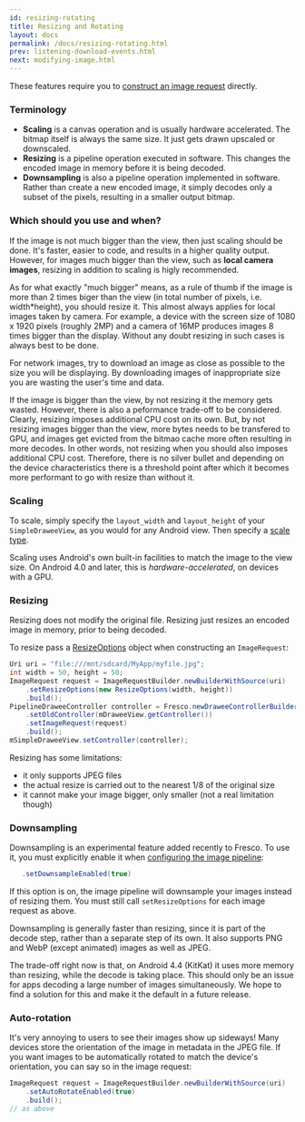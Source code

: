 ```yaml
---
id: resizing-rotating
title: Resizing and Rotating
layout: docs
permalink: /docs/resizing-rotating.html
prev: listening-download-events.html
next: modifying-image.html
---
```


These features require you to [construct an image request](using-controllerbuilder.html#ImageRequest) directly.

### Terminology

- **Scaling** is a canvas operation and is usually hardware accelerated. The bitmap itself is always the same size. It just gets drawn upscaled or downscaled.
- **Resizing** is a pipeline operation executed in software. This changes the encoded image in memory before it is being decoded.
- **Downsampling** is also a pipeline operation implemented in software. Rather than create a new encoded image, it simply decodes only a subset of the pixels, resulting in a smaller output bitmap.

### Which should you use and when?

If the image is not much bigger than the view, then just scaling should be done. It's faster, easier to code, and results in a higher quality output.
However, for images much bigger than the view, such as **local camera images**, resizing in addition to scaling is higly recommended.

As for what exactly "much bigger" means, as a rule of thumb if the image is more than 2 times biger than the view (in total number of pixels, i.e. width*height), you should resize it. This almost always applies for local images taken by camera. For example, a device with the screen size of 1080 x 1920 pixels (roughly 2MP) and a camera of 16MP produces images 8 times bigger than the display. Without any doubt resizing in such cases is always best to be done.

For network images, try to download an image as close as possible to the size you will be displaying. By downloading images of inappropriate size you are wasting the user's time and data.

If the image is bigger than the view, by not resizing it the memory gets wasted. However, there is also a peformance trade-off to be considered.
Clearly, resizing imposes additional CPU cost on its own. But, by not resizing images bigger than the view, more bytes needs to be transfered to GPU, and images get evicted from the bitmao cache more often resulting in more decodes. In other words, not resizing when you should also imposes additional CPU cost.
Therefore, there is no silver bullet and depending on the device characteristics there is a threshold point after which it becomes more performant to go with resize than without it.

### Scaling

To scale, simply specify the `layout_width` and `layout_height` of your `SimpleDraweeView`, as you would for any Android view. Then specify a [scale type](scaling.html).

Scaling uses Android's own built-in facilities to match the image to the view size. On Android 4.0 and later, this is *hardware-accelerated*, on devices with a GPU. 

### Resizing

Resizing does not modify the original file. Resizing just resizes an encoded image in memory, prior to being decoded.

To resize pass a [ResizeOptions](../javadoc/reference/com/facebook/imagepipeline/common/ResizeOptions.html) object when constructing an `ImageRequest`:

```java
Uri uri = "file:///mnt/sdcard/MyApp/myfile.jpg";
int width = 50, height = 50;
ImageRequest request = ImageRequestBuilder.newBuilderWithSource(uri)
    .setResizeOptions(new ResizeOptions(width, height))
    .build();
PipelineDraweeController controller = Fresco.newDraweeControllerBuilder()
    .setOldController(mDraweeView.getController())
    .setImageRequest(request)
    .build();
mSimpleDraweeView.setController(controller);
```

Resizing has some limitations:

- it only supports JPEG files
- the actual resize is carried out to the nearest 1/8 of the original size
- it cannot make your image bigger, only smaller (not a real limitation though)

### Downsampling

Downsampling is an experimental feature added recently to Fresco. To use it, you must explicitly enable it when [configuring the image pipeline](configure-image-pipeline.html#_):

```java
   .setDownsampleEnabled(true)
```

If this option is on, the image pipeline will downsample your images instead of resizing them. You must still call `setResizeOptions` for each image request as above.

Downsampling is generally faster than resizing, since it is part of the decode step, rather than a separate step of its own. It also supports PNG and WebP (except animated) images as well as JPEG.

The trade-off right now is that, on Android 4.4 (KitKat) it uses more memory than resizing, while the decode is taking place. This should only be an issue for apps decoding a large number of images simultaneously. We hope to find a solution for this and make it the default in a future release.

### <a name="rotate"></a>Auto-rotation

It's very annoying to users to see their images show up sideways! Many devices store the orientation of the image in metadata in the JPEG file. If you want images to be automatically rotated to match the device's orientation, you can say so in the image request:

```java
ImageRequest request = ImageRequestBuilder.newBuilderWithSource(uri)
    .setAutoRotateEnabled(true)
    .build();
// as above
```

